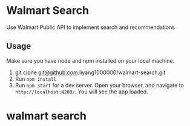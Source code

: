 # Walmart Search

Use Walmart Public API to implement search and recommendations

## Usage

Make sure you have node and npm installed on your local machine.

1. git clone git@github.com:liyang1000000/walmart-search.git
2. Run `npm install`
3. Run `npm start` for a dev server. Open your browser, and navigate to `http://localhost:4200/`. You will see the app loaded.

# walmart search
